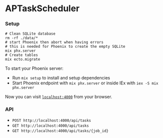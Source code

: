 # APTaskScheduler


### Setup

```shell
# Clean SQLite database
rm -rf ./data/*
# start Phoenix then abort when having errors
# this is needed for Phoenix to create the empty SQLite 
mix phx.server
# Create tables
mix ecto.migrate
```

To start your Phoenix server:

  * Run `mix setup` to install and setup dependencies
  * Start Phoenix endpoint with `mix phx.server` or inside IEx with `iex -S mix phx.server`

Now you can visit [`localhost:4000`](http://localhost:4000) from your browser.

### API

- `POST http://localhost:4000/api/tasks`
- `GET http://localhost:4000/api/tasks`
- `GET http://localhost:4000/api/tasks/{job_id}`
